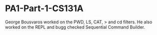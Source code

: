 # PA1-Part-1-CS131A

George Bousvaros worked on the PWD, LS, CAT, > and cd filters. He also worked on the REPL and bugg checked Sequential Command Builder.
